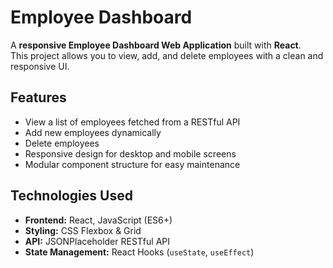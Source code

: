 # Employee Dashboard

A **responsive Employee Dashboard Web Application** built with **React**.  
This project allows you to view, add, and delete employees with a clean and responsive UI.

## Features
- View a list of employees fetched from a RESTful API
- Add new employees dynamically
- Delete employees
- Responsive design for desktop and mobile screens
- Modular component structure for easy maintenance

## Technologies Used
- **Frontend:** React, JavaScript (ES6+)
- **Styling:** CSS Flexbox & Grid
- **API:** JSONPlaceholder RESTful API
- **State Management:** React Hooks (`useState`, `useEffect`)
